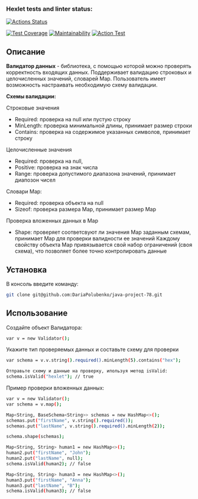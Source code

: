### Hexlet tests and linter status:
[![Actions Status](https://github.com/DariaPolubenko/java-project-78/actions/workflows/hexlet-check.yml/badge.svg)](https://github.com/DariaPolubenko/java-project-78/actions)


[![Test Coverage](https://api.codeclimate.com/v1/badges/7171d34baf2bd0f50816/test_coverage)](https://codeclimate.com/github/DariaPolubenko/java-project-78/test_coverage)
[![Maintainability](https://api.codeclimate.com/v1/badges/7171d34baf2bd0f50816/maintainability)](https://codeclimate.com/github/DariaPolubenko/java-project-78/maintainability)
[![Action Test](https://github.com/DariaPolubenko/java-project-78/actions/workflows/main.yml/badge.svg)](https://github.com/DariaPolubenko/java-project-78/actions)


## Описание
**Валидатор данных** - библиотека, с помощью которой можно проверять корректность входящих данных. Поддерживает валидацию строковых и целочисленных значений, словарей Map.
Пользователь имеет возможность настраивать необходимую схему валидации.

**Схемы валидации:**

Строковые значения
   - Required: проверка на null или пустую строку
   - MinLength: проверка минимальной длины, принимает размер строки
   - Contains: проверка на содержимое указанных символов, принимает строку
  
Целочисленные значения
   - Required: проверка на null,
   - Positive: проверка на знак числа
   - Range: проверка допустимого диапазона значений, принимает диапозон чисел

Словари Map:
   - Required: проверка объекта на null
   - Sizeof: проверка размера Map, принимает размер Map
   
Проверка вложенных данных в Map
   - Shape: проверяет соответсвуют ли значения Map заданным схемам, принимает Map для проверки валидности ее значений
     Каждому свойству объекта Map привязывается свой набор ограничений (своя схема), что позволяет более точно контролировать данные


## Установка
В консоль введите команду:
```bash
git clone git@github.com:DariaPolubenko/java-project-78.git
```


## Использование
Создайте объект Валидатора:
```bash
var v = new Validator();
```
Укажите тип проверяемых данных и составьте схему для проверки
```bash
var schema = v.v.string().required().minLength(5).contains("hex");
```
```bash
Отправьте схему и данные на проверку, ипользуя метод isValid:
schema.isValid("hexlet"); // true
```

Пример проверки вложенных данных:
```bash
var v = new Validator();
var schema = v.map();

Map<String, BaseSchema<String>> schemas = new HashMap<>();
schemas.put("firstName", v.string().required());
schemas.put("lastName", v.string().required().minLength(2));

schema.shape(schemas);

Map<String, String> human1 = new HashMap<>();
human2.put("firstName", "John");
human2.put("lastName", null);
schema.isValid(human2); // false

Map<String, String> human3 = new HashMap<>();
human3.put("firstName", "Anna");
human3.put("lastName", "B");
schema.isValid(human3); // false
```
